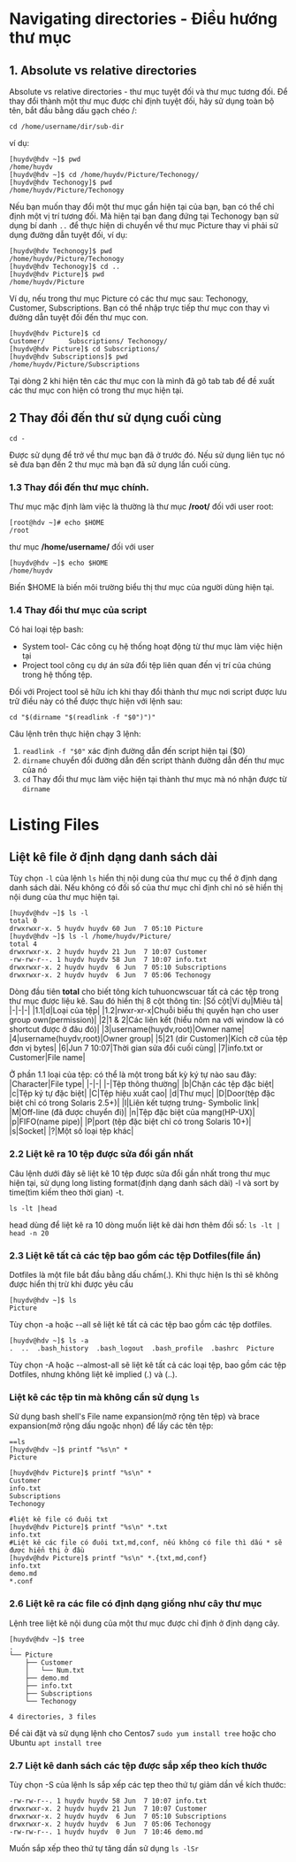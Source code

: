# Navigating directories - Điều hướng thư mục
## 1. Absolute vs relative directories
Absolute vs relative directories - thư mục tuyệt đối và thư mục tương đối. Để thay đổi thành một thư mục được chỉ định tuyệt đối, hãy sử dụng toàn bộ tên, bắt đầu bằng dấu gạch chéo /:

`cd /home/username/dir/sub-dir`

ví dụ:
```
[huydv@hdv ~]$ pwd
/home/huydv
[huydv@hdv ~]$ cd /home/huydv/Picture/Techonogy/
[huydv@hdv Techonogy]$ pwd
/home/huydv/Picture/Techonogy
```
Nếu bạn muốn thay đổi một thư mục gần hiện tại của bạn, bạn có thể chỉ định một vị trí tương đối. Mà hiện tại bạn đang đứng tại Techonogy bạn sử dụng bí danh `..` để thực hiện di chuyển về thư mục Picture thay vì phải sử dụng đường dẫn tuyệt đối, ví dụ:
```
[huydv@hdv Techonogy]$ pwd
/home/huydv/Picture/Techonogy
[huydv@hdv Techonogy]$ cd ..
[huydv@hdv Picture]$ pwd
/home/huydv/Picture
```

Ví dụ, nếu trong thư mục Picture có các thư mục sau: Techonogy, Customer, Subscriptions. Bạn có thể nhập trực tiếp thư mục con thay vì đường dẫn tuyệt đối đến thư mục con.
```
[huydv@hdv Picture]$ cd 
Customer/      Subscriptions/ Techonogy/     
[huydv@hdv Picture]$ cd Subscriptions/
[huydv@hdv Subscriptions]$ pwd
/home/huydv/Picture/Subscriptions
```
Tại dòng 2 khi hiện tên các thư mục con là mình đã gõ tab tab để đề xuất các thư mục con hiện có trong thư mục hiện tại.

## 2 Thay đổi đến thư sử dụng cuối cùng
`cd -`

Được sử dụng để trở về thư mục bạn đã ở trước đó. Nếu sử dụng liên tục nó sẽ đưa bạn đến 2 thư mục mà bạn đã sử dụng lần cuối cùng.

### 1.3 Thay đổi đến thư mục chính.
Thư mục mặc định làm việc là thường là thư mục **/root/** đối với user root: 
```
[root@hdv ~]# echo $HOME
/root
```

thư mục **/home/username/** đối với user 
```
[huydv@hdv ~]$ echo $HOME
/home/huydv
```
Biến $HOME là biến môi trường biểu thị thư mục của người dùng hiện tại.
### 1.4 Thay đổi thư mục của script
Có hai loại tệp bash:
* System tool- Các công cụ hệ thống hoạt động từ thư mục làm việc hiện tại
* Project tool công cụ dự án sửa đổi tệp liên quan đến vị trí của chúng trong hệ thống tệp.

Đối với Project tool sẽ hữu ích khi thay đổi thành thư mục nơi script được lưu trữ điều này có thể được thực hiện với lệnh sau:

`cd "$(dirname "$(readlink -f "$0")")"`

Câu lệnh trên thực hiện chạy 3 lệnh:
1. `readlink -f "$0"` xác định đường dẫn đến script hiện tại ($0)
2. `dirname` chuyển đổi đường dẫn đến script thành đường dẫn đến thư mục của nó
3. `cd` Thay đổi thư mục làm việc hiện tại thành thư mục mà nó nhận được từ `dirname`

# Listing Files
## Liệt kê file ở định dạng danh sách dài
Tùy chọn `-l` của lệnh `ls` hiển thị nội dung của thư mục cụ thể ở định dạng danh sách dài. Nếu không có đối số của thư mục chỉ định chỉ nó sẽ hiển thị nội dung của thư mục hiện tại. 
```
[huydv@hdv ~]$ ls -l
total 0
drwxrwxr-x. 5 huydv huydv 60 Jun  7 05:10 Picture
[huydv@hdv ~]$ ls -l /home/huydv/Picture/
total 4
drwxrwxr-x. 2 huydv huydv 21 Jun  7 10:07 Customer
-rw-rw-r--. 1 huydv huydv 58 Jun  7 10:07 info.txt
drwxrwxr-x. 2 huydv huydv  6 Jun  7 05:10 Subscriptions
drwxrwxr-x. 2 huydv huydv  6 Jun  7 05:06 Techonogy
```

Dòng đầu tiên **total** cho biết tông kích tuhuoncwscuar tất cả các tệp trong thư mục được liệu kê. Sau đó hiển thị 8 cột  thông tin:
|Số cột|Ví dụ|Miêu tả|
|-|-|-|
|1.1|d|Loại của tệp|
|1.2|rwxr-xr-x|Chuỗi biểu thị quyền hạn cho user group own(permission)|
|2|1 & 2|Các liên kết (hiểu nôm na với window là có shortcut được ở đâu đó)|
|3|username(huydv,root)|Owner name|
|4|username(huydv,root)|Owner group|
|5|21 (dir Customer)|Kích cỡ của tệp đơn vị bytes|
|6|Jun  7 10:07|Thời gian sửa đổi cuối cùng|
|7|info.txt or Customer|File name|

Ở phần 1.1 loại của tệp: có thể là một trong bất kỳ ký tự nào sau đây:
|Character|File type|
|-|-|
|-|Tệp thông thường|
|b|Chặn các tệp đặc biệt|
|c|Tệp ký tự đặc biệt|
|C|Tệp hiệu xuất cao|
|d|Thư mục|
|D|Door(tệp đặc biệt chỉ có trong Solaris 2.5+)|
|I|Liên kết tượng trưng- Symbolic link|
|M|Off-line (đã được chuyển đi)|
|n|Tệp đặc biệt của mạng(HP-UX)|
|p|FIFO(name pipe)|
|P|port (tệp đặc biệt chỉ có trong Solaris 10+)|
|s|Socket|
|?|Một số loại tệp khác|
### 2.2 Liệt kê ra 10 tệp được sửa đổi gần nhất
Câu lệnh dưới đây sẽ liệt kê 10 tệp được sửa đổi gần nhất trong thư mục hiện tại, sử dụng long listing format(định dạng danh sách dài) -l và sort by time(tìm kiếm theo thời gian) -t.

`ls -lt |head`

head dùng để liệt kê ra 10 dòng muốn liệt kê dài hơn thêm đối số: `ls -lt | head -n 20`
### 2.3 Liệt kê tất cả các tệp bao gồm các tệp Dotfiles(file ẩn)
Dotfiles là một file bắt đầu bằng dấu chấm(.). Khi thực hiện ls thì sẽ không được hiển thị trừ khi được yêu cầu

```
[huydv@hdv ~]$ ls
Picture
```
Tùy chọn -a hoặc --all sẽ liệt kê tất cả các tệp bao gồm các tệp dotfiles.
```
[huydv@hdv ~]$ ls -a
.  ..  .bash_history  .bash_logout  .bash_profile  .bashrc  Picture
```
Tùy chọn -A hoặc --almost-all sẽ liệt kê tất cả các loại tệp, bao gồm các tệp Dotfiles, nhưng không liệt kê implied (.) và (..). 
### Liệt kê các tệp tin mà không cần sử dụng `ls`
Sử dụng bash shell's File name expansion(mở rộng tên tệp) và brace expansion(mở rộng dấu ngoặc nhọn) để lấy các tên tệp:
```
==ls
[huydv@hdv ~]$ printf "%s\n" *
Picture

[huydv@hdv Picture]$ printf "%s\n" *
Customer
info.txt
Subscriptions
Techonogy

#liệt kê file có đuôi txt
[huydv@hdv Picture]$ printf "%s\n" *.txt
info.txt
#Liệt kê các file có đuôi txt,md,conf, nếu không có file thì dấu * sẽ được hiển thị ở đầu
[huydv@hdv Picture]$ printf "%s\n" *.{txt,md,conf}
info.txt
demo.md
*.conf
``` 
### 2.6 Liệt kê ra các file có định dạng giống như cây thư mục
Lệnh tree liệt kê nội dung của một thư mục được chỉ định ở định dạng cây.
```
[huydv@hdv ~]$ tree
.
└── Picture
    ├── Customer
    │   └── Num.txt
    ├── demo.md
    ├── info.txt
    ├── Subscriptions
    └── Techonogy

4 directories, 3 files
```

Để cài đặt và sử dụng lệnh cho Centos7 `sudo yum install tree` hoặc cho Ubuntu `apt install tree`
### 2.7 Liệt kê danh sách các tệp được sắp xếp theo kích thước
Tùy chọn -S của lệnh ls sắp xếp các tẹp theo thứ tự giảm dần về kích thước:
```
-rw-rw-r--. 1 huydv huydv 58 Jun  7 10:07 info.txt
drwxrwxr-x. 2 huydv huydv 21 Jun  7 10:07 Customer
drwxrwxr-x. 2 huydv huydv  6 Jun  7 05:10 Subscriptions
drwxrwxr-x. 2 huydv huydv  6 Jun  7 05:06 Techonogy
-rw-rw-r--. 1 huydv huydv  0 Jun  7 10:46 demo.md
```
Muốn sắp xếp theo thứ tự tăng dần sử dụng `ls -lSr`